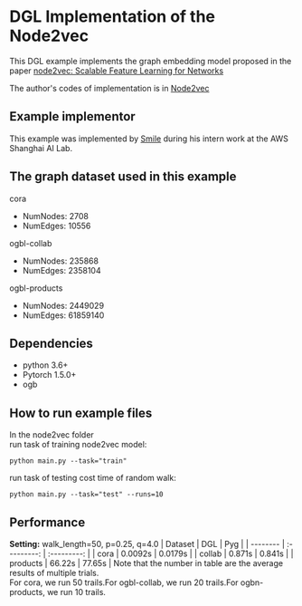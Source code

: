# DGL Implementation of the Node2vec
This DGL example implements the graph embedding model proposed in the paper 
[node2vec: Scalable Feature Learning for Networks](https://arxiv.org/abs/1607.00653) 

The author's codes of implementation is in [Node2vec](https://github.com/aditya-grover/node2vec) 


Example implementor
----------------------
This example was implemented by [Smile](https://github.com/Smilexuhc) during his intern work at the AWS Shanghai AI Lab.

The graph dataset used in this example 
---------------------------------------

cora
 - NumNodes: 2708
 - NumEdges: 10556

ogbl-collab
 - NumNodes: 235868
 - NumEdges: 2358104

ogbl-products
 - NumNodes: 2449029
 - NumEdges: 61859140

 
Dependencies
--------------------------------

- python 3.6+
- Pytorch 1.5.0+
- ogb  


 How to run example files
--------------------------------
In the node2vec folder    
run task of training node2vec model:  
```shell script
python main.py --task="train"
```
run task of testing cost time of random walk:   
```shell script
python main.py --task="test" --runs=10
```

Performance
-------------------------

**Setting:** walk_length=50, p=0.25, q=4.0
| Dataset  |     DGL     |     Pyg     |
| -------- | :---------: | :---------: |
| cora     | 0.0092s | 0.0179s |
| collab   | 0.871s  | 0.841s  |
| products | 66.22s  | 77.65s  |
Note that the number in table are the average results of multiple trials.  
For cora, we run 50 trails.For ogbl-collab, we run 20 trails.For ogbn-products, we run 10 trails.